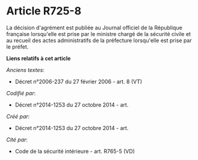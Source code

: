 # Article R725-8

La décision d'agrément est publiée au Journal officiel de la République française lorsqu'elle est prise par le ministre
chargé de la sécurité civile et au recueil des actes administratifs de la préfecture lorsqu'elle est prise par le préfet.

**Liens relatifs à cet article**

_Anciens textes_:

  - Décret n°2006-237 du 27 février 2006 - art. 8 (VT)

_Codifié par_:

  - Décret n°2014-1253 du 27 octobre 2014 - art.

_Créé par_:

  - Décret n°2014-1253 du 27 octobre 2014 - art.

_Cité par_:

  - Code de la sécurité intérieure - art. R765-5 (VD)
